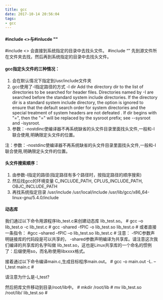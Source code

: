 ```yaml
---
title: gcc
date: 2017-10-14 20:56:04
tags:
- gcc
---
```

#### \#include <>与\#inlucde ""
\#include <> 会直接到系统指定的目录中去找头文件。
\#include “” 先到源文件所在文件夹去找，然后再到系统指定的目录中去找头文件。
#### gcc指定头文件的三种情况：
1. 会在默认情况下指定到/usr/include文件夹
2. gcc使用了-I指定路径的方式
-I dir
    Add the directory dir to the list of directories to be searched for
    header files.  Directories named by -I are searched before the
    standard system include directories.  If the directory dir is a
    standard system include directory, the option is ignored to ensure
    that the default search order for system directories and the
    special treatment of system headers are not defeated .  If dir
    begins with "=", then the "=" will be replaced by the sysroot
    prefix; see --sysroot and -isysroot.
3. 参数：-nostdinc使编译器不再系统缺省的头文件目录里面找头文件,一般和-I联合使用,明确限定头文件的位置。

注：参数：-nostdinc使编译器不再系统缺省的头文件目录里面找头文件,一般和-I联合使用,明确限定头文件的位置。
#### 头文件搜索顺序：
1. 由参数-I指定的路径(指定路径有多个路径时，按指定路径的顺序搜索)
2. 然后找gcc的环境变量 C_INCLUDE_PATH, CPLUS_INCLUDE_PATH, OBJC_INCLUDE_PATH
3. 再找系统指定目录
/usr/include
/usr/local/include
/usr/lib/gcc/x86_64-linux-gnu/5.4.0/include
#### 动态库
我们通过以下命令用源程序lib_test.c来创建动态库 lib_test.so。
\# gcc –o lib_test.o -c lib_test.c
\# gcc -shared -fPIC -o lib_test.so lib_test.o
\#
或者直接一条指令：
\#gcc –shared –fPIC –o lib_test.so lib_test.c
\#
注意：
-fPIC参数声明链接库的代码段是可以共享的，
-shared参数声明编译为共享库。请注意这次我们编译的共享库的名字叫做
lib_test.so，这也是Linux共享库的一个命名的惯例了：后缀使用so，而名称使用libxxxx格式。

接着通过以下命令编译main.c,生成目标程序main.out。
\# gcc -o main.out -L. –l_test main.c
\#

请注意为什么是-l_test?

然后把库文件移动到目录/root/lib中。
\# mkdir /root/lib
\# mv lib_test.so /root/lib/ lib_test.so
\#
